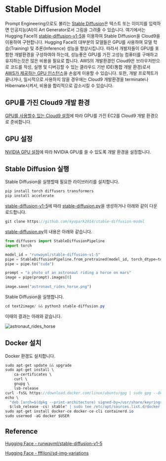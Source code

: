 # Stable Diffusion Model

Prompt Engineering으로도 불리는 [Stable Diffusion](https://stability.ai/blog/stable-diffusion-public-release)은 텍스트 또는 이미지를 입력하면 인공지능(AI)이 Art Generator로서 그림을 그려줄 수 있습니다. 여기에서는 Hugging Face의 [stable-diffusion-v1-5](https://huggingface.co/runwayml/stable-diffusion-v1-5)을 이용하여 Stable Diffusion을 Cloud9을 이용하여 구현합니다. Hugging Face의 대부분의 모델들은 GPU를 사용하여 모델 학습(Training) 및 추론(Inference) 성능을 향상시킵니다. 따라서 개발자들이 GPU를 포함한 개발환경을 구성하여야 하는데, 성능좋은 GPU를 가진 고성능 컴퓨터를 구매하고 유지하는것은 많은 비용을 필요로 합니다. AWS의 개발환경인 Cloud9은 브라우저만으로 코드를 작성, 실행 및 디버깅할 수 있는 클라우드 기반 IDE(통합 개발 환경)로서 [AWS가 제공하는 GPU 인스턴스](https://docs.aws.amazon.com/ko_kr/dlami/latest/devguide/gpu.html)을 손쉽게 이용할 수 있습니다. 또한, 개발 프로젝트가 끝나거나, 일시적으로 사용하지 않을 경우에는 Cloud9 개발환경을 terminate나 Hibernate시켜서, 비용을 합리적으로 감소시킬 수 있습니다.


## GPU를 가진 Cloud9 개발 환경  

[GPU를 사용할수 있는 Cloud9 설정](https://github.com/kyopark2014/stable-diffusion-model/blob/main/cloud9-gpu.md)에 따라 GPU를 가진 EC2를 Cloud9 개발 환경으로 준비합니다.

## GPU 설정

[NVIDIA GPU 설정](https://github.com/kyopark2014/stable-diffusion-model/blob/main/nvidia-gpu.md)에 따라 NVIDIA GPU를 쓸 수 있도록 개발 환경을 설정합니다. 


## Stable Diffusion 실행

Stable Diffusion을 실행할때 필요한 라이브러리를 설치합니다. 

```java
pip install torch diffusers transformers 
pip install accelerate
```

[stable-diffusion-v1-5](https://huggingface.co/runwayml/stable-diffusion-v1-5)에 따라 [stable-diffusion.py](https://github.com/kyopark2014/stable-diffusion-model/blob/main/text2image/stable-diffusion.py)을 생성하거나 아래와 같이 다운로드합니다.

```java
git clone https://github.com/kyopark2014/stable-diffusion-model
```

[stable-diffusion.py](https://github.com/kyopark2014/stable-diffusion-model/blob/main/text2image/stable-diffusion.py)의 내용은 아래와 같습니다. 

```python
from diffusers import StableDiffusionPipeline
import torch

model_id = "runwayml/stable-diffusion-v1-5"
pipe = StableDiffusionPipeline.from_pretrained(model_id, torch_dtype=torch.float16)
pipe = pipe.to("cuda")

prompt = "a photo of an astronaut riding a horse on mars"
image = pipe(prompt).images[0]  
    
image.save("astronaut_rides_horse.png")
```

Stable Diffusion을 실행합니다. 

```java
cd text2image/ && python3 stable-diffusion.py
```

이때의 결과는 아래와 같습니다.

![astronaut_rides_horse](https://user-images.githubusercontent.com/52392004/216675578-137efd06-7c39-419d-a37b-ac3ca274f601.png)


## Docker 설치

Docker 환경도 설치합니다.

```java
sudo apt-get update && upgrade
sudo apt-get install \
    ca-certificates \
    curl \
    gnupg \
    lsb-release
curl -fsSL https://download.docker.com/linux/ubuntu/gpg | sudo gpg --dearmor -o /usr/share/keyrings/docker-archive-keyring.gpg
echo \
  "deb [arch=$(dpkg --print-architecture) signed-by=/usr/share/keyrings/docker-archive-keyring.gpg] https://download.docker.com/linux/ubuntu \
  $(lsb_release -cs) stable" | sudo tee /etc/apt/sources.list.d/docker.list > /dev/null
sudo apt-get install docker-ce docker-ce-cli containerd.io
sudo usermod -aG docker $USER
```


## Reference

[Hugging Face - runwayml/stable-diffusion-v1-5](https://huggingface.co/runwayml/stable-diffusion-v1-5)

[Hugging Face - fffiloni/sd-img-variations](https://huggingface.co/spaces/fffiloni/sd-img-variations)
